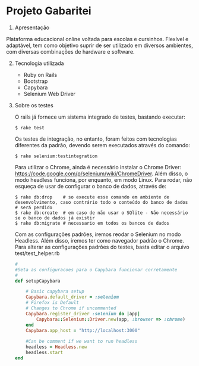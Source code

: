 Projeto Gabaritei
=====================


1. Apresentação

Plataforma educacional online voltada para escolas e cursinhos. Flexível e adaptável, tem como objetivo suprir
de ser utilizado em diversos ambientes, com diversas combinações de hardware e software.

2. Tecnologia utilizada

    - Ruby on Rails
    - Bootstrap
    - Capybara
    - Selenium Web Driver
    
3. Sobre os testes

    O rails já fornece um sistema integrado de testes, bastando executar:
    
    ```
    $ rake test
    ```
    
    Os testes de integração, no entanto, foram feitos com tecnologias diferentes da padrão, devendo serem executados através do comando:
    
    ```
    $ rake selenium:testintegration
    ```
    Para utilizar o Chrome, ainda é necessário instalar o Chrome Driver: https://code.google.com/p/selenium/wiki/ChromeDriver. Além disso, o modo headless funciona, por enquanto, em modo Linux.
    Para rodar, não esqueça de usar de configurar o banco de dados, através de:
    
    ```
    $ rake db:drop    # so execute esse comando em ambiente de desenvolvimento, caso contrário todo o conteúdo do banco de dados 		      # será perdido
    $ rake db:create  # em caso de não usar o SQlite - Não necessário se o banco de dados já existir
    $ rake db:migrate # necessario em todos os bancos de dados
    ```
    Com as configurações padrões, iremos reodar o Selenium no modo Headless. Além disso, iremos ter como navegador padrão o Chrome. Para alterar as configurações padrões do testes, basta editar o arquivo test/test_helper.rb
    
    ```ruby
    #
	#Seta as configuracoes para o Capybara funcionar corretamente
	#
	def setupCapybara

		# Basic capybara setup
		Capybara.default_driver = :selenium
		# Firefox is Default
		# Changes to Chrome if uncommented
		Capybara.register_driver :selenium do |app|
  			Capybara::Selenium::Driver.new(app, :browser => :chrome)
		end
		Capybara.app_host = "http://localhost:3000"
		
		#Can be comment if we want to run headless
		headless = Headless.new
		headless.start
	end
    ```
